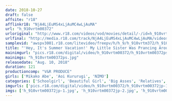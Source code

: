 ```yaml
---
date: 2018-10-27
draft: false
affsite: "r18"
afflinkr18: "NjA4LjEuMS4xLjAuMC4wLjAuMA"
url: "h_910vrtm00372"
urloriginal: "http://www.r18.com/videos/vod/movies/detail/-/id=h_910vrtm00372"
urlfinal: "http://media.r18.com/track/NjA4LjEuMS4xLjAuMC4wLjAuMA/videos/vod/movies/detail/-/id=h_910vrtm00372"
samplevid: "awspv3001.r18.com/litevideo/freepv/h/h_9/h_910vrtm372/h_910vrtm372_dmb_w.mp4"
title: "'Hey, It's Summer Vacation!' My Little Sister Was Prancing Around In A Tank Top Without A Bra And Flashing Titty Shot And Panty Shot Action Peeking Out From Her Hot Pants And Blowing Her Cherry Boy Big Brother's Mind, So Now They're Secretly Having Creampie Sex! This Horny Big Brother Is Pounding His Little Sister So Hard That He's Prematurely Ejaculating Enough Creampie Cum To Kill Him! 2"
mainimgurl: "pics.r18.com/digital/video/h_910vrtm00372/h_910vrtm00372ps.jpg"
mainimgs: "h_910vrtm00372ps.jpg"
releasedate: "Aug. 10, 2018"
duration: 121
productioncomp: "V&R PRODUCE"
girls: ['Mikako Abe', 'Aoi Kururugi', 'NIMO']
categories: ['Schoolgirl', 'Beautiful Girl', 'Big Asses', 'Relatives', 'Variety', 'Sister', 'Creampie', 'Hi-Def']
imgurls: ['pics.r18.com/digital/video/h_910vrtm00372/h_910vrtm00372jp-1.jpg', 'pics.r18.com/digital/video/h_910vrtm00372/h_910vrtm00372jp-2.jpg', 'pics.r18.com/digital/video/h_910vrtm00372/h_910vrtm00372jp-3.jpg', 'pics.r18.com/digital/video/h_910vrtm00372/h_910vrtm00372jp-4.jpg', 'pics.r18.com/digital/video/h_910vrtm00372/h_910vrtm00372jp-5.jpg', 'pics.r18.com/digital/video/h_910vrtm00372/h_910vrtm00372jp-6.jpg', 'pics.r18.com/digital/video/h_910vrtm00372/h_910vrtm00372jp-7.jpg', 'pics.r18.com/digital/video/h_910vrtm00372/h_910vrtm00372jp-8.jpg', 'pics.r18.com/digital/video/h_910vrtm00372/h_910vrtm00372jp-9.jpg', 'pics.r18.com/digital/video/h_910vrtm00372/h_910vrtm00372jp-10.jpg', 'pics.r18.com/digital/video/h_910vrtm00372/h_910vrtm00372jp-11.jpg', 'pics.r18.com/digital/video/h_910vrtm00372/h_910vrtm00372jp-12.jpg', 'pics.r18.com/digital/video/h_910vrtm00372/h_910vrtm00372jp-13.jpg', 'pics.r18.com/digital/video/h_910vrtm00372/h_910vrtm00372jp-14.jpg', 'pics.r18.com/digital/video/h_910vrtm00372/h_910vrtm00372jp-15.jpg', 'pics.r18.com/digital/video/h_910vrtm00372/h_910vrtm00372jp-16.jpg', 'pics.r18.com/digital/video/h_910vrtm00372/h_910vrtm00372jp-17.jpg', 'pics.r18.com/digital/video/h_910vrtm00372/h_910vrtm00372jp-18.jpg', 'pics.r18.com/digital/video/h_910vrtm00372/h_910vrtm00372jp-19.jpg', 'pics.r18.com/digital/video/h_910vrtm00372/h_910vrtm00372jp-20.jpg']
imgs: ['h_910vrtm00372jp-1.jpg', 'h_910vrtm00372jp-2.jpg', 'h_910vrtm00372jp-3.jpg', 'h_910vrtm00372jp-4.jpg', 'h_910vrtm00372jp-5.jpg', 'h_910vrtm00372jp-6.jpg', 'h_910vrtm00372jp-7.jpg', 'h_910vrtm00372jp-8.jpg', 'h_910vrtm00372jp-9.jpg', 'h_910vrtm00372jp-10.jpg', 'h_910vrtm00372jp-11.jpg', 'h_910vrtm00372jp-12.jpg', 'h_910vrtm00372jp-13.jpg', 'h_910vrtm00372jp-14.jpg', 'h_910vrtm00372jp-15.jpg', 'h_910vrtm00372jp-16.jpg', 'h_910vrtm00372jp-17.jpg', 'h_910vrtm00372jp-18.jpg', 'h_910vrtm00372jp-19.jpg', 'h_910vrtm00372jp-20.jpg']
---
```

